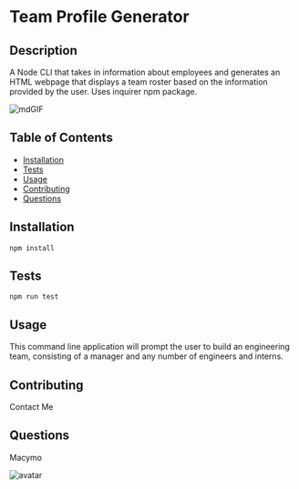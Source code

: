 # Team Profile Generator

## Description
A Node CLI that takes in information about employees and generates an HTML webpage that displays a team roster based on the information provided by the user. Uses inquirer npm package. 

![mdGIF](videoGif.gif)

## Table of Contents

* [Installation](#installation)
* [Tests](#tests)
* [Usage](#usage)
* [Contributing](#contributing)
* [Questions](#questions)

## Installation
``` npm install ```

## Tests
``` npm run test ```

## Usage
This command line application will prompt the user to build an engineering team, consisting of a manager and any number of engineers and interns.

## Contributing
Contact Me

## Questions
Macymo

![avatar](https://avatars3.githubusercontent.com/u/59153195?v=4)
